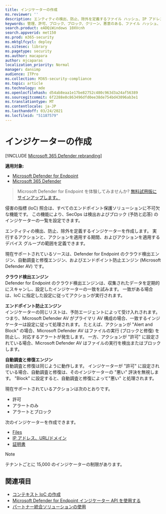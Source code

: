 ```yaml
---
title: インジケーターの作成
ms.reviewer: ''
description: エンティティの検出、防止、除外を定義するファイル ハッシュ、IP アドレス、URL、またはドメインのインジケーターを作成します。
keywords: 管理、許可、ブロック、ブロック、クリーン、悪意のある、ファイル ハッシュ、IP アドレス、URL、ドメイン
search.product: eADQiWindows 10XVcnh
search.appverid: met150
ms.prod: m365-security
ms.mktglfcycl: deploy
ms.sitesec: library
ms.pagetype: security
ms.author: macapara
author: mjcaparas
localization_priority: Normal
manager: dansimp
audience: ITPro
ms.collection: M365-security-compliance
ms.topic: article
ms.technology: mde
ms.openlocfilehash: d54ab8eaa1e17be82752c480c963d3a24af56389
ms.sourcegitcommit: 6f2288e0c863496dfd0ee38de754bd43096ab3e1
ms.translationtype: MT
ms.contentlocale: ja-JP
ms.lasthandoff: 03/24/2021
ms.locfileid: "51187579"
---
```

# <a name="create-indicators"></a>インジケーターの作成

[!INCLUDE [Microsoft 365 Defender rebranding](../../includes/microsoft-defender.md)]

**適用対象:**
- [Microsoft Defender for Endpoint](https://go.microsoft.com/fwlink/p/?linkid=2154037)
- [Microsoft 365 Defender](https://go.microsoft.com/fwlink/?linkid=2118804)


> Microsoft Defender for Endpoint を体験してみませんか? [無料試用版にサインアップします。](https://www.microsoft.com/WindowsForBusiness/windows-atp?ocid=docs-wdatp-automationexclusionlist-abovefoldlink)

侵害の指標 (IoC) 照合は、すべてのエンドポイント保護ソリューションに不可欠な機能です。 この機能により、SecOps は検出およびブロック (予防と応答) のインジケーターの一覧を設定できます。

エンティティの検出、防止、除外を定義するインジケーターを作成します。 実行するアクションと、アクションを適用する期間、およびアクションを適用するデバイス グループの範囲を定義できます。

現在サポートされているソースは、Defender for Endpoint のクラウド検出エンジン、自動調査と修復エンジン、およびエンドポイント防止エンジン (Microsoft Defender AV) です。

**クラウド検出エンジン**<br>
Defender for Endpoint のクラウド検出エンジンは、収集されたデータを定期的にスキャンし、設定したインジケーターの一致を試みます。 一致がある場合は、IoC に指定した設定に従ってアクションが実行されます。

**エンドポイント防止エンジン**<br>
インジケーターの同じリストは、予防エージェントによって受け入れされます。 つまり、Microsoft Defender AV がプライマリ AV 構成の場合、一致するインジケーターは設定に従って処理されます。 たとえば、アクションが "Alert and Block" の場合、Microsoft Defender AV はファイルの実行 (ブロックと修復) を防止し、対応するアラートが発生します。 一方、アクションが "許可" に設定されている場合、Microsoft Defender AV はファイルの実行を検出またはブロックします。

**自動調査と修復エンジン**<BR>
自動調査と修復は同じように動作します。 インジケーターが "許可" に設定されている場合、自動調査と修復は、そのインジケーターの "悪い" 評決を無視します。 "Block" に設定すると、自動調査と修復によって"悪い" と処理されます。


現在サポートされているアクションは次のとおりです。
- 許可
- アラートのみ
- アラートとブロック


次のインジケーターを作成できます。
- [Files](indicator-file.md)
- [IP アドレス、URL/ドメイン](indicator-ip-domain.md)
- [証明書](indicator-certificates.md)


>[!NOTE]
>テナントごとに 15,000 のインジケーターの制限があります。


## <a name="related-topics"></a>関連項目

- [コンテキスト IoC の作成](respond-file-alerts.md#add-indicator-to-block-or-allow-a-file)
- [Microsoft Defender for Endpoint インジケーター API を使用する](ti-indicator.md)
- [パートナー統合ソリューションの使用](partner-applications.md)
